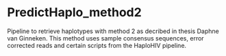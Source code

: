 # PredictHaplo_method2

Pipeline to retrieve haplotypes with method 2 as decribed in thesis Daphne van Ginneken. This method uses sample consensus sequences, error corrected reads and certain scripts from the HaploHIV pipeline.
